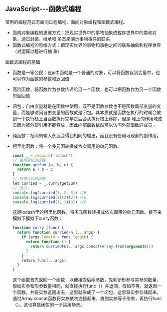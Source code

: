 ## JavaScript---函数式编程

常用的编程范式有面向过程编程、面向对象编程和函数式编程。

-  面向对象编程的思维方式：把现实世界中的事物抽象成程序世界中的类和对象，通过封装、继承和 多态来演示事物事件的联系  
-  函数式编程的思维方式：把现实世界的事物和事物之间的联系抽象到程序世界（对运算过程进行抽 象） 

函数式编程的基础

- 函数是一等公民：在js中函就是一个普通的对象，可以将函数存到变量中，也可以作为函数的参数和返回值

- 高阶函数，将函数作为参数传递给另一个函数，也可以把函数作为另一个函数的返回值

- 闭包：自由变量就是在函数中使用，既不是函数参数也不是函数局部变量的变量，而能够访问自由变量的函数就是闭包。其本质就是函数在执行的时候会放到一个执行栈上当函数执行完毕之后会从执行栈上移除，但是 堆上的作用域成员因为被外部引用不能释放，因此内部函数依然可以访问外部函数的成员 。

- 纯函数：相同的输入永远会得到相同的输出，而且没有任何可观察的副作用。

- 柯里化函数：将一个多元函转换成依次调用的单元函数。

  ```javascript
  const _ = require('lodash')
  // 要柯里化的函数
  function getSum (a, b, c) {
  	return a + b + c
  }
  // 柯里化后的函数
  let curried = _.curry(getSum)
  // 测试
  console.log(curried(1, 2, 3)) //6
  console.log(curried(1)(2)(3)) //6
  console.log(curried(1, 2)(3)) //6
  ```
  
  这是lodash里的柯里化函数，将多元函数转换成依次调用的单元函数。接下来模拟下模拟下curry函数：
  
  ```JavaScript
  function curry (func) {
    return function curriedFn (...args) {
      if (args.length < func.length) {
        return function () {
          return curriedFn(...args.concat(Array.from(arguments)))
        }
      }
      return func(...args)
    }
  }
  ```
  
  这个函数首先返回一个函数，以便接受后续参数，先判断形参与实参的数量，假如实参和形参数量相同，就直接执行func（）并返回，假如不等，就返回一个函数，并将实参返回出去，这里就形成了一个闭包，这里将实参存储起来，通过Array.concat函数将实参依次连接起来，直到实参等于形参，再执行func（）。这也算是闭包的一个运用场景。